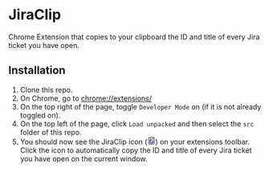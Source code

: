 # JiraClip

Chrome Extension that copies to your clipboard the ID and title of every Jira ticket you have open.

## Installation

1. Clone this repo.
2. On Chrome, go to [chrome://extensions/](chrome://extensions/)
3. On the top right of the page, toggle `Developer Mode` on (if it is not already toggled on).
4. On the top left of the page, click `Load unpacked` and then select the `src` folder of this repo.
5. You should now see the JiraClip icon (![JiraClip Icon](https://raw.githubusercontent.com/andregce/jiraclip/main/src/extension_toolbar_icon16.png)) on your extensions toolbar. Click the icon to automatically copy the ID and title of every Jira ticket you have open on the current window.